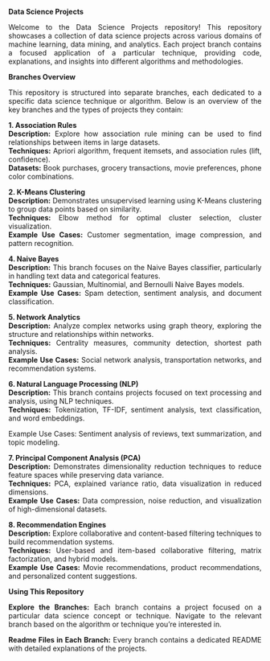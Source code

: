 **<div align = "justify">Data Science Projects</div>**
<div align = "justify">Welcome to the Data Science Projects repository! This repository showcases a collection of data science projects across various domains of machine learning, data mining, and analytics. Each project branch contains a focused application of a particular technique, providing code, explanations, and insights into different algorithms and methodologies.

**<div align = "justify">Branches Overview</div>**
<div align = "justify">This repository is structured into separate branches, each dedicated to a specific data science technique or algorithm. Below is an overview of the key branches and the types of projects they contain: </div>

**<div align = "justify">1. Association Rules</div>**
**<div align = "justify">Description:** Explore how association rule mining can be used to find relationships between items in large datasets. </div>
**<div align = "justify">Techniques:** Apriori algorithm, frequent itemsets, and association rules (lift, confidence).</div>
**<div align = "justify">Datasets:** Book purchases, grocery transactions, movie preferences, phone color combinations. </div>

**<div align = "justify">2. K-Means Clustering</div>**
**<div align = "justify">Description:** Demonstrates unsupervised learning using K-Means clustering to group data points based on similarity. </div>
**<div align = "justify">Techniques:** Elbow method for optimal cluster selection, cluster visualization.
**<div align = "justify">Example Use Cases:** Customer segmentation, image compression, and pattern recognition. </div>

**<div align = "justify">4. Naive Bayes</div>**
**<div align = "justify">Description:** This branch focuses on the Naive Bayes classifier, particularly in handling text data and categorical features. </div>
**<div align = "justify">Techniques:** Gaussian, Multinomial, and Bernoulli Naive Bayes models. </div>
**<div align = "justify">Example Use Cases:** Spam detection, sentiment analysis, and document classification. </div>

**<div align = "justify">5. Network Analytics</div>**
**<div align = "justify">Description:** Analyze complex networks using graph theory, exploring the structure and relationships within networks. </div>
**<div align = "justify">Techniques:** Centrality measures, community detection, shortest path analysis. </div>
**<div align = "justify">Example Use Cases:** Social network analysis, transportation networks, and recommendation systems. </div>

**<div align = "justify">6. Natural Language Processing (NLP) </div>**
**<div align = "justify">Description:** This branch contains projects focused on text processing and analysis, using NLP techniques. </div>
**<div align = "justify">Techniques:** Tokenization, TF-IDF, sentiment analysis, text classification, and word embeddings.
<div align = "justify">Example Use Cases: Sentiment analysis of reviews, text summarization, and topic modeling.

**<div align = "justify">7. Principal Component Analysis (PCA) </div>**
**<div align = "justify">Description:** Demonstrates dimensionality reduction techniques to reduce feature spaces while preserving data variance.
**<div align = "justify">Techniques:** PCA, explained variance ratio, data visualization in reduced dimensions.
**<div align = "justify">Example Use Cases:** Data compression, noise reduction, and visualization of high-dimensional datasets. </div>

**<div align = "justify">8. Recommendation Engines</div>**
**<div align = "justify">Description:** Explore collaborative and content-based filtering techniques to build recommendation systems.
**<div align = "justify">Techniques:** User-based and item-based collaborative filtering, matrix factorization, and hybrid models. </div>
**<div align = "justify">Example Use Cases:** Movie recommendations, product recommendations, and personalized content suggestions. </div>

**<div align = "justify">Using This Repository</div>**

**<div align = "justify">Explore the Branches:** Each branch contains a project focused on a particular data science concept or technique. Navigate to the relevant branch based on the algorithm or technique you’re interested in. </div>

**<div align = "justify">Readme Files in Each Branch:** Every branch contains a dedicated README with detailed explanations of the projects.</div>
